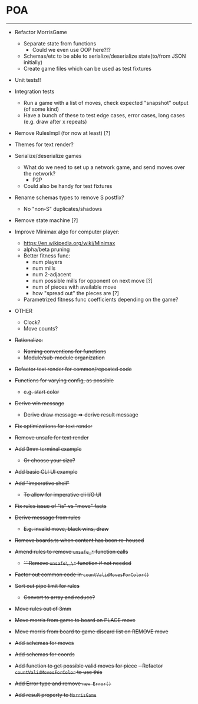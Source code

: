 # POA

---

- Refactor MorrisGame

  - Separate state from functions
    - Could we even use OOP here?!?
  - Schemas/etc to be able to serialize/deserialize state(to/from JSON initially)
  - Create game files which can be used as test fixtures

- Unit tests!!
- Integration tests
  - Run a game with a list of moves, check expected "snapshot" output (of some kind)
  - Have a bunch of these to test edge cases, error cases, long cases (e.g. draw after x repeats)
- Remove RulesImpl (for now at least) [?]
- Themes for text render?
- Serialize/deserialize games
  - What do we need to set up a network game, and send moves over the network?
    - P2P
  - Could also be handy for test fixtures
- Rename schemas types to remove S postfix?
  - No "non-S" duplicates/shadows
- Remove state machine [?]
- Improve Minimax algo for computer player:

  - https://en.wikipedia.org/wiki/Minimax
  - alpha/beta pruning
  - Better fitness func:
    - num players
    - num mills
    - num 2-adjacent
    - num possible mills for opponent on next move [?]
    - num of pieces with available move
    - how "spread out" the pieces are [?]
  - Parametrized fitness func coefficients depending on the game?

- OTHER
  - Clock?
  - Move counts?
- ~~Rationalize:~~
  - ~~Naming conventions for functions~~
  - ~~Module/sub-module organization~~
- ~~Refactor text render for common/repeated code~~
- ~~Functions for varying config, as possible~~
  - ~~e.g. start color~~
- ~~Derive win message~~
  - ~~Derive draw message => derive result message~~
- ~~Fix optimizations for text render~~
- ~~Remove unsafe for text render~~
- ~~Add 9mm terminal example~~
  - ~~Or choose your size?~~
- ~~Add basic CLI UI example~~
- ~~Add "imperative shell"~~
  - ~~To allow for imperative cli I/O UI~~
- ~~Fix rules issue of "is" vs "move" facts~~
- ~~Derive message from rules~~
  - ~~E.g. invalid move, black wins, draw~~
- ~~Remove boards.ts when content has been re-housed~~
- ~~Amend rules to remove `unsafe_*` function calls~~
  - ~~```Remove `unsafe\_\*` function if not needed~~
- ~~Factor out common code in `countValidMovesForColor()`~~
- ~~Sort out pipe limit for rules~~
  - ~~Convert to array and reduce?~~
- ~~Move rules out of 3mm~~
- ~~Move morris from game to board on PLACE move~~
- ~~Move morris from board to game discard list on REMOVE move~~
- ~~Add schemas for moves~~
- ~~Add schemas for coords~~
- ~~Add function to get possible valid moves for piece~~
  ~~- Refactor `countValidMovesForColor` to use this~~
- ~~Add Error type and remove `new Error()`~~
- ~~Add result property to `MorrisGame`~~
